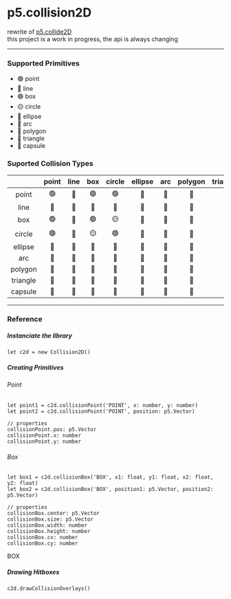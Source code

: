 # p5.collision2D

rewrite of [p5.collide2D](https://github.com/bmoren/p5.collide2D) <br/> this project is a work in progress, the api is always changing

-----

### Supported Primitives

 - :green_circle:   point
 - :red_circle:     line
 - :green_circle:   box
 - :yellow_circle:  circle
 - :red_circle:     ellipse
 - :red_circle:     arc
 - :red_circle:     polygon
 - :red_circle:     triangle
 - :red_circle:     capsule


### Suported Collision Types

|               | point         | line          | box           | circle        | ellipse       | arc           | polygon       | triangle      | capsule       |
| :-----------: | :-----------: | :-----------: | :-----------: | :-----------: | :-----------: | :-----------: | :-----------: | :-----------: | :-----------: |
| point         |:green_circle: |:red_circle:   |:green_circle: |:green_circle: |:red_circle:   |:red_circle:   |:red_circle:   |:red_circle:   |:red_circle:   |
| line          |:red_circle:   |:red_circle:   |:red_circle:   |:red_circle:   |:red_circle:   |:red_circle:   |:red_circle:   |:red_circle:   |:red_circle:   |
| box           |:green_circle: |:red_circle:   |:green_circle: |:yellow_circle:|:red_circle:   |:red_circle:   |:red_circle:   |:red_circle:   |:red_circle:   |
| circle        |:green_circle: |:red_circle:   |:yellow_circle:|:green_circle: |:red_circle:   |:red_circle:   |:red_circle:   |:red_circle:   |:red_circle:   |
| ellipse       |:red_circle:   |:red_circle:   |:red_circle:   |:red_circle:   |:red_circle:   |:red_circle:   |:red_circle:   |:red_circle:   |:red_circle:   |
| arc           |:red_circle:   |:red_circle:   |:red_circle:   |:red_circle:   |:red_circle:   |:red_circle:   |:red_circle:   |:red_circle:   |:red_circle:   |
| polygon       |:red_circle:   |:red_circle:   |:red_circle:   |:red_circle:   |:red_circle:   |:red_circle:   |:red_circle:   |:red_circle:   |:red_circle:   |
| triangle      |:red_circle:   |:red_circle:   |:red_circle:   |:red_circle:   |:red_circle:   |:red_circle:   |:red_circle:   |:red_circle:   |:red_circle:   |
| capsule       |:red_circle:   |:red_circle:   |:red_circle:   |:red_circle:   |:red_circle:   |:red_circle:   |:red_circle:   |:red_circle:   |:red_circle:   |

____

### Reference

##### Instanciate the library

```
let c2d = new Collision2D()
```
##### Creating Primitives

###### Point

```
let point1 = c2d.collisionPoint('POINT', x: number, y: number)
let point2 = c2d.collisionPoint('POINT', position: p5.Vector)

// properties
collisionPoint.pos: p5.Vector
collisionPoint.x: number
collisionPoint.y: number
```

###### Box

```
let box1 = c2d.collisionBox('BOX', x1: float, y1: float, x2: float, y2: float)
let box2 = c2d.collisionBox('BOX', position1: p5.Vector, position2: p5.Vector)

// properties
collisionBox.center: p5.Vector
collisionBox.size: p5.Vector
collisionBox.width: number
collisionBox.height: number
collisionBox.cx: number
collisionBox.cy: number
```
BOX
##### Drawing Hitboxes

```
c2d.drawCollisionOverlays()
```